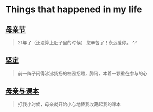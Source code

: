 # Things that happened in my life

## [母亲节](mothers-day/2014.md)

> 21年了（还没算上肚子里的时候） 您辛苦了！永远爱你。 ^.^

## [坚定](being-determined.md)

> 前一阵子闹得沸沸扬扬的校园招聘，腾讯，本着一颗重在参与的心

## [母亲与课本](mom-and-textbooks.md)

> 打我小时候，母亲就开始小心地替我收藏起我的课本
